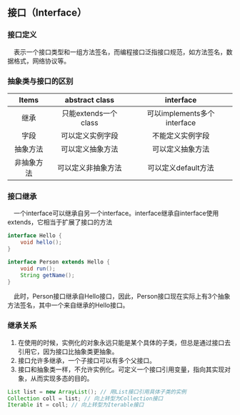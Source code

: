 ## 接口（Interface）
### 接口定义
&emsp;表示一个接口类型和一组方法签名，而编程接口泛指接口规范，如方法签名，数据格式，网络协议等。

### 抽象类与接口的区别
|  Items   |abstract class | interface |
|:--------:|:-----:|:---------:|
|  继承	   | 只能extends一个class | 可以implements多个interface |
|  字段	   | 可以定义实例字段 | 不能定义实例字段 |
|  抽象方法 | 可以定义抽象方法	| 可以定义抽象方法 |
|  非抽象方法 |	可以定义非抽象方法 | 可以定义default方法 |

### 接口继承
&emsp;一个interface可以继承自另一个interface。interface继承自interface使用extends，它相当于扩展了接口的方法
~~~java
interface Hello {
    void hello();
}

interface Person extends Hello {
    void run();
    String getName();
}
~~~
&emsp;此时，Person接口继承自Hello接口，因此，Person接口现在实际上有3个抽象方法签名，其中一个来自继承的Hello接口。

### 继承关系
1. 在使用的时候，实例化的对象永远只能是某个具体的子类，但总是通过接口去引用它，因为接口比抽象类更抽象。
2. 接口允许多继承，一个子接口可以有多个父接口。
3. 接口和抽象类一样，不允许实例化。可定义一个接口引用变量，指向其实现对象，从而实现多态的目的。
~~~java
List list = new ArrayList(); // 用List接口引用具体子类的实例
Collection coll = list; // 向上转型为Collection接口
Iterable it = coll; // 向上转型为Iterable接口
~~~